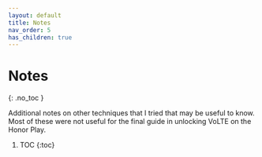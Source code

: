 ```yaml
---
layout: default
title: Notes
nav_order: 5
has_children: true
---
```


# Notes
{: .no_toc }

Additional notes on other techniques that I tried that may be useful to know. Most of these were not useful for the final guide in unlocking VoLTE on the Honor Play.

1. TOC
{:toc}
